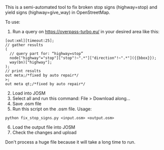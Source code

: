 This is a semi-automated tool to fix broken stop signs (highway=stop)
and yield signs (highway=give_way) in OpenStreetMap.

To use:

1. Run a query on https://overpass-turbo.eu/ in your desired area like this:
```
[out:xml][timeout:25];
// gather results
(
  // query part for: “highway=stop”
  node["highway"="stop"]["stop"!~".*"]["direction"!~".*"]({{bbox}});
  way(bn)["highway"];
);
// print results
out meta;/*fixed by auto repair*/
>;
out meta qt;/*fixed by auto repair*/
```
2. Load into JOSM
3. Select all and run this command: File > Download along...
4. Save .osm file
5. Run this script on the .osm file. Usage:

```
python fix_stop_signs.py <input.osm> <output.osm>
```

6. Load the output file into JOSM
7. Check the changes and upload

Don't process a huge file because it will take a long time to run.